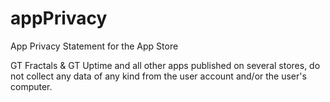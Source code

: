 # appPrivacy
App Privacy Statement for the App Store

GT Fractals & GT Uptime and all other apps published on several stores, do not collect any data of any kind from the user account and/or the user's computer.
